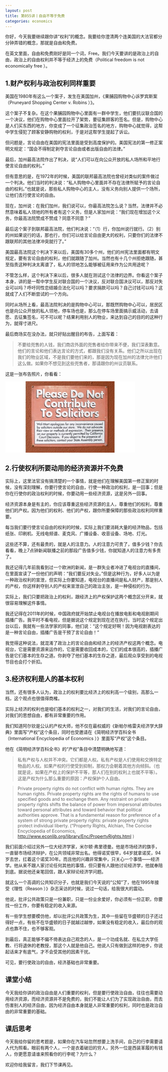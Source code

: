 ```yaml
---
layout: post
title: 第055讲丨自由不等于免费
categories: economics
---
```


你好，今天我要继续跟你讲“权利”的概念。我要给你澄清两个连美国的大法官都分分钟弄错的概念，那就是自由和免费。

在英文里面，自由和免费刚好是同一个词，Free。我们今天要讲的是政治上的自由，政治上的自由权利并不等于经济上的免费（Political freedom is not economically free ）。

## 1.财产权利与政治权利同样重要

美国在1980年有这么一个案子，发生在美国加州，《果脯园购物中心诉罗宾斯案（Pruneyard Shopping Center v. Robins ）》。

这个案子不复杂。在这个果脯园购物中心里面有一群中学生，他们要抗议联合国的一个决议，他们在购物中心里面拉开了架势，要征集顾客的签名。但是，购物中心是人们买东西的地方，你变成了一个征集政治签名的地方，购物中心就觉得，这帮中学生侵犯了顾客安静购物的权利，于是对这帮学生提起了诉讼。

但问题是，言论自由在美国的宪法里面是受到高度保护的。美国宪法的第一修正案明文规定：“国会不得制定剥夺言论自由或者出版自由的法律。”

最后，加州最高法院作出了判决，说“人们可以在向公众开放的私人场所和平地行使言论自由的权利。”

但有意思的是，在1972年的时候，美国的联邦最高法院也曾经对类似的案件做过一个判决。他们当时的判决说：“私人购物中心里面并不存在法律所赋予的言论自由的权利。”也就是说，那些私人购物中心的主人，没有义务向别人提供一个场所，让他们去行使言论的自由。

现在，加州说：在我们加州，我们说可以，你最高法院怎么说？当然，法律并不必然意味着私人领地的所有者有这个义务，但是人家加州说：“我们现在增加这个义务，你最高法院赞成不赞成？同意不同意？”

最后这个案子到联邦最高法院，他们判决说：“（1）行，你加州说行就行。（2）别的州如果说行的话，那也行，你们可以给言论自由更大的权利，只要你们的法律不跟联邦的其他法律冲突就行了。”

美国最高法院这个判决下来以后，美国有30多个州，他们的州宪法里面都有明文规定，要有言论自由的权利，他们就跟随了加州。当然也有十几个州拒绝跟随，甚至指责这种判决太离谱了，私人的领地怎么能够被征用来作为公共用途呢？

不管怎么样，这个判决下来以后，很多人就在测试这个法律的边界。你看这个案子本身，讲的是一帮中学生反对联合国的一个决议，反对联合国决议可以，那反对失业可以吗？呼吁同性恋结婚合法化可以吗？要求捐款可以吗？自己讨钱可以吗？这就成了人们不断尝试的一个方向。

同时从场所上看，最高法院判决的是购物中心可以，那既然购物中心可以，居民区也是向公众开放的私人领地，停车场也是，那么在停车场里面搞示威活动，去请愿、去征集签名，可不可以呢？结果利用别人的物业，来达到自己的目的的这种行为，就得寸进尺。

最后商场实在没办法，就只好贴出醒目的布告，上面写着：

> 不要给兜售的人钱，我们商店外面的兜售者给你带来不便，我们深表歉意。他们的言论和他们表达言论的方式，都跟我们没有关系。他们之所以出现在我们的物业区域，不是我们要他们来的，那是因为现在加州的法律允许他们这么做。如果你不想见到这些兜售者，那请跟你的州议员联系。

这是一张布告照片，你看看：

![](/assets/economics/images/2017/05/24/a.png)


## 2.行使权利所要动用的经济资源并不免费

实际上，这里法官没有搞清楚的一个事情，就是他们在理解美国第一修正案的时候，没有深刻理解，你要行使言论的自由，行使一种政治的权利，是一回事；但是你在行使你的政治权利的时候，你要动用一些经济资源，这是另外一回事。

经济资源本身是有主的，你应该尊重这些经济资源的主人，尊重他们的权利，尊重他们的产权。因为他们的权利、他们的产权，跟你所要保障的那些政治权利同样重要。

每当我们要行使言论自由的权利的时候，实际上我们要消耗大量的经济物品，包括纸张、印刷机、无线电频谱、麦克风、广播设备、收音设备、场地、灯光。

这些还不算，还有最贵的，就是人的注意力。人的注意力可贵了，值多少钱？你去看看，晚上7点钟新闻联播之前的那段广告值多少钱，你就知道人的注意力有多贵了。

我还记得几年前我看到过一个欧洲的新闻，是一群失业者冲进了电视台的直播间，在里面宣读了一份他们的声明：“我们要反对失业。”但是这种行为，好多人以为是一种政治权利的宣泄，但实际上你要知道，电视台的直播间是私人财产，那是别人的产权，你这样剥夺别人的产权来宣泄自己的政治主张，是一种侵权的行为。

实际上，我们只要把政治上的权利，跟经济上的产权保护这两个概念区分开来，就很容易理解这件事情。

我还记得在2011年的时候，中国政府就开始禁止电视台在播放电影和电视剧期间插播广告。我平时不看电视，但是据说这个规定到现在还在执行。当时这个规定出台以后，我就有一些法学家的同事，他们说：“这个规定好啊！因为电视剧表达的是一种言论自由，插播广告是干预了言论自由！”

我觉得这种说法，就混淆了政治上的言论自由和经济上的经济产权这两个概念。电视台，它是需要资源来运作的，它是需要收回成本的，它们的成本很高的，插播广告是它们基本的生存之道。你剥夺了他们基本的生存之道，最后观众享受到的电视节目也会打个折扣。

## 3.经济权利是人的基本权利

当然，还有很多人认为，政治上的权利要比经济上的权利高一个级别，高那么一档，这个观点也很值得商榷。

实际上经济的权利也是咱们基本的权利之一，对我们的生活，对我们的言论自由，对我们的思想自由，都有非常重要的作用。

我们知道阿尔钦是公认的产权大师，他不仅在最权威的《新帕尔格雷夫经济学大辞典》里面写“产权”这个条目，同时也受邀请在《简明经济学百科全书（International Encyclopedia of Economics ）》里面写“产权”这个条目。


他在《简明经济学百科全书》的“产权”条目中清楚明确地写道：

> 私有产权与人权并不冲突。它们都是人权。私有产权是人们使用和交换特定物品的人权。如果产权的行使受到抑制，那权力会朝着其他方向倾斜。（也就是说，如果在产权上的保护不平等，那人们在别的权利上也就不平等）。这是产权为什么那么重要的原因：产权保护个人自由。

> Private property rights do not conflict with human rights. They are human rights. Private property rights are the rights of humans to use specified goods and to exchange them. Any restraint on private property rights shifts the balance of power from impersonal attributes toward personal attributes and toward behavior that political authorities approve. That is a fundamental reason for preference of a system of strong private property rights: private property rights protect individual liberty. (“Property Rights, Alchian, The Concise Encyclopedia of Economics, http://www.econlib.org/library/Enc/PropertyRights.html )

我们前面介绍过另外一位大经济学家，米尔顿·弗里德曼。他是市场经济的旗手，一直替市场经济辩护，在公共领域非常出名。他得诺奖很早，64岁就拿诺奖，94岁去世，扛着这个诺奖30年。而且他的兴趣非常集中，只关心一个事情——经济学。他从来不跟人家讨论任何其他的事情，但只要有人跟他讨论经济学，他就奉陪到底。据说他还亲笔回信，跟人家辩论经济学问题。

就这么一个高调的公共知识分子，也就是我们今天说的“公知”了，他在1995年接受《理性（Reason ）》杂志采访的时候，说过一句话，给我很大的震动。

他说，批评公共政策只是一份兼职，只是一份业余爱好，你必须有一份正职，你要找一份工作，你要有稳定的收入来源。

有一些学生想要模仿他，却以批评公共政策为生，其中一些留在华盛顿的日子还过得好一点，有些不在华盛顿的日子就越过越惨，如果没有稳定的收入，最后你的观点也靠不住，也不够客观。

到最后，真正能够不偏不倚表达自己观念的人，是一个功成名就、在私立大学任教、行将退休的老教授，那这个人就是他自己。他说人只有做到这样的地步，你说起话来才有底气，才不会受其他的因素干扰。

可见，要行使政治的自由，经济基础也非常重要。

## 课堂小结

今天我给你讲的政治自由是人们重要的权利，但是要行使政治自由，往往也需要动用经济资源，而经济资源并不是免费的，我们不能让人们为了实现政治自由，而去伤害别人的经济自由，因为经济自由本身就是人非常重要的权利，同时也是政治自由的非常重要的基础。

## 课后思考

今天我给你留的思考题是，如果你在汽车站忽然想要上洗手间，自己的行李需要请人代为照看。眼前有两个人，一个是衣着破旧的穷人，另外一位是西装革履的有钱人，你更愿意请谁来照看你的行李呢？为什么？

欢迎你给我留言，我们下节课再见。
